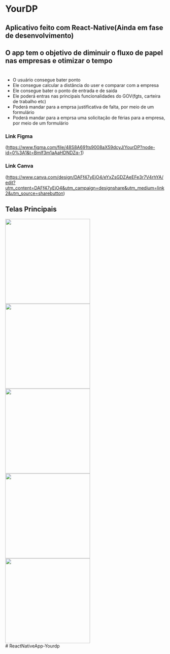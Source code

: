 # YourDP

## Aplicativo feito com React-Native(Ainda em fase de desenvolvimento)

## O app tem o objetivo de diminuir o fluxo de papel nas empresas e otimizar o tempo

# 

* O usuário consegue bater ponto
* Ele consegue calcular a distância do user e comparar com a empresa
* Ele consegue bater o ponto de entrada e de saida
* Ele poderá entras nas principais funcionalidades do GOV(fgts, carteira de trabalho etc)
* Poderá mandar para a emprsa justificativa de falta, por meio de um formulário 
* Poderá mandar para a emprsa uma solicitação de férias para a empresa, por meio de um formulário

### Link Figma
(https://www.figma.com/file/48S8A691ts9008aX59dcyJ/YourDP?node-id=0%3A1&t=Bmlf3m1aAaHDNDZq-1)

### Link Canva
(https://www.canva.com/design/DAFf47yEjO4/eYxZsGDZAeEFe3r7V4rhYA/edit?utm_content=DAFf47yEjO4&utm_campaign=designshare&utm_medium=link2&utm_source=sharebutton)

## Telas Principais

<div>
  <span>
    <img src="https://user-images.githubusercontent.com/105212500/232110180-e1730856-ccce-4041-9c8a-9b40c45837be.png" width="267px" hight="497px" />
  </span>
  
  <span>
    <img src="https://github.com/Caliel-Albuquerque/ReactNativeApp-Yourdp/assets/75955275/8259ac65-a721-4fea-9350-095823d8057b" width="267px" hight="497px" />
  </span>
  
  <span>
    <img src="https://github.com/Caliel-Albuquerque/ReactNativeApp-Yourdp/assets/75955275/1b597d58-502b-4f07-881d-4103fe26be14" width="267px" hight="497px" />
  </span>

  <span>
    <img src="https://github.com/Caliel-Albuquerque/ReactNativeApp-Yourdp/assets/75955275/d10bd1b3-c001-42f3-b849-a9013a92b8a6" width="267px" hight="497px" />
  </span>

  <span>
    <img src="https://github.com/Caliel-Albuquerque/ReactNativeApp-Yourdp/assets/75955275/9b832550-f503-4a8f-9156-be87f80aec21" width="267px" hight="497px" />
  </span>
</div># ReactNativeApp-Yourdp
